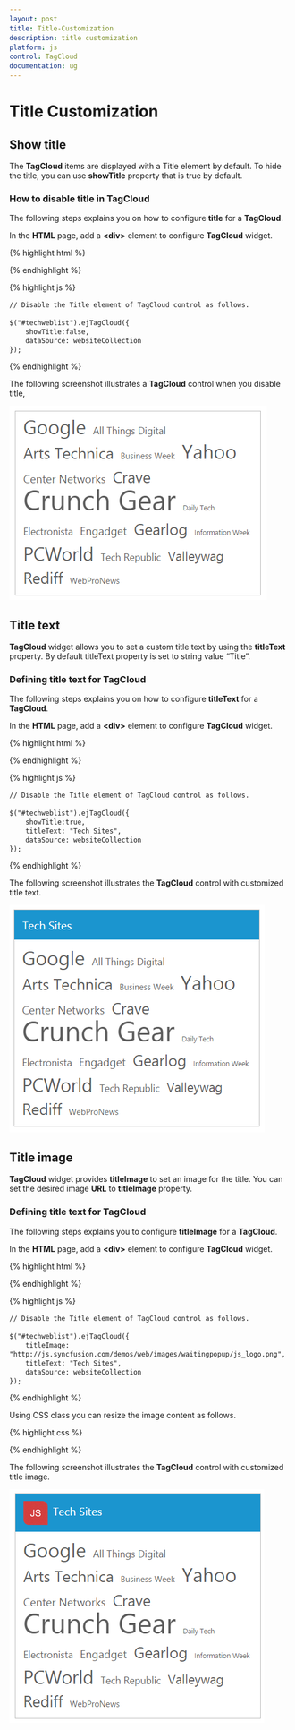 ```yaml
---
layout: post
title: Title-Customization
description: title customization
platform: js
control: TagCloud
documentation: ug
---
```


# Title Customization

## Show title

The **TagCloud** items are displayed with a Title element by default. To hide the title, you can use **showTitle** property that is true by default.

### How to disable title in TagCloud

The following steps explains you on how to configure **title** for a **TagCloud**.

In the **HTML** page, add a **&lt;div&gt;** element to configure **TagCloud** widget.

{% highlight html %}


 <div id="techweblist"></div>

{% endhighlight %}

{% highlight js %}


    // Disable the Title element of TagCloud control as follows.
    
    $("#techweblist").ejTagCloud({
        showTitle:false, 
        dataSource: websiteCollection
    });


{% endhighlight %}

The following screenshot illustrates a **TagCloud** control when you disable title,

![](/js/TagCloud/Title-Customization_images/Title-Customization_img1.png) 



## Title text

**TagCloud** widget allows you to set a custom title text by using the **titleText** property. By default titleText property is set to string value “Title”.

### Defining title text for TagCloud

The following steps explains you on how to configure **titleText** for a **TagCloud**.

In the **HTML** page, add a **&lt;div&gt;** element to configure **TagCloud** widget.

{% highlight html %}


 <div id="techweblist"></div>

{% endhighlight %}

{% highlight js %}



    // Disable the Title element of TagCloud control as follows.
    
    $("#techweblist").ejTagCloud({
        showTitle:true, 
        titleText: "Tech Sites",
        dataSource: websiteCollection
    });



{% endhighlight %}


The following screenshot illustrates the **TagCloud** control with customized title text.

![](/js/TagCloud/Title-Customization_images/Title-Customization_img2.png)



## Title image

**TagCloud** widget provides **titleImage** to set an image for the title. You can set the desired image **URL** to **titleImage** property.

### Defining title text for TagCloud

The following steps explains you to configure **titleImage** for a **TagCloud**.

In the **HTML** page, add a **&lt;div&gt;** element to configure **TagCloud** widget.

{% highlight html %}

 <div id="techweblist"></div>

{% endhighlight %}

{% highlight js %}


    // Disable the Title element of TagCloud control as follows.
    
    $("#techweblist").ejTagCloud({
        titleImage: "http://js.syncfusion.com/demos/web/images/waitingpopup/js_logo.png",
        titleText: "Tech Sites",
        dataSource: websiteCollection
    });


{% endhighlight %}


Using CSS class you can resize the image content as follows.



{% highlight css %}

<style type="text/css">
.e-title-img {
            height::35px;
            width:35px;
        }
    </style>


{% endhighlight %}



The following screenshot illustrates the **TagCloud** control with customized title image.

![](/js/TagCloud/Title-Customization_images/Title-Customization_img3.png)



